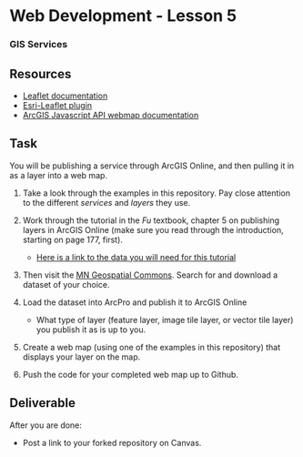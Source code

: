 # Web Development - Lesson 5
### GIS Services

## Resources
* [Leaflet documentation](https://leafletjs.com/reference-1.3.4.html)
* [Esri-Leaflet plugin](http://esri.github.io/esri-leaflet/)
* [ArcGIS Javascript API webmap documentation](https://developers.arcgis.com/javascript/latest/sample-code/webmap-basic/index.html)

## Task
You will be publishing a service through ArcGIS Online, and then pulling it in as a layer into a web map.
1. Take a look through the examples in this repository. Pay close attention to the different *services* and *layers* they use.
2. Work through the tutorial in the *Fu* textbook, chapter 5 on publishing layers in ArcGIS Online (make sure you read through the introduction, starting on page 177, first).  

    * [Here is a link to the data you will need for this tutorial](https://drive.google.com/open?id=1qh5gX8j5pToStkjU_CtVRYHAfAt5KF5-)
3. Then visit the [MN Geospatial Commons](https://gisdata.mn.gov). Search for and download a dataset of your choice.
4. Load the dataset into ArcPro and publish it to ArcGIS Online

    * What type of layer (feature layer, image tile layer, or vector tile layer) you publish it as is up to you.
5. Create a web map (using one of the examples in this repository) that displays your layer on the map.
6. Push the code for your completed web map up to Github.

## Deliverable
After you are done:
 * Post a link to your forked repository on Canvas.
